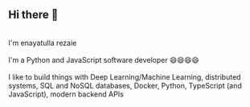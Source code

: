 ## Hi there 👋
<br />
I'm enayatulla rezaie <br />
<br />
I'm a Python and JavaScript software developer 😄😄😄😄 <br />
<br />
I like to build things with Deep Learning/Machine Learning, distributed systems, SQL and NoSQL databases, Docker, Python, TypeScript (and JavaScript), modern backend APIs <br />





<!--
**enayatolla/enayatolla** is a ✨ _special_ ✨ repository because its `README.md` (this file) appears on your GitHub profile.

Here are some ideas to get you started:

- 🔭 I’m currently working on ...
- 🌱 I’m currently learning ...
- 👯 I’m looking to collaborate on ...
- 🤔 I’m looking for help with ...
- 💬 Ask me about ...
- 📫 How to reach me: ...
- 😄 Pronouns: ...
- ⚡ Fun fact: ...
-->

